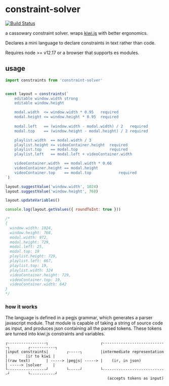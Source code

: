 # constraint-solver

[![Build Status](https://travis-ci.org/mreinstein/constraint-solver.svg?branch=master)](https://travis-ci.org/mreinstein/constraint-solver)

a cassowary constraint solver. wraps [kiwi.js](https://www.npmjs.com/package/kiwi.js) with better ergonomics.

Declares a mini language to declare constraints in text rather than code.

Requires node >= v12.17 or a browser that supports es modules.


## usage

```javascript
import constraints from 'constraint-solver'


const layout = constraints(`
	editable window.width strong
	editable window.height

	modal.width  <= window.width * 0.95   required
	modal.height <= window.height * 0.95  required
	
	modal.left   == (window.width - modal.width) / 2   required
	modal.top    == (window.height - modal.height) / 2 required

	playlist.width  == modal.width / 3
	playlist.height <= videoContainer.height  required
	playlist.top    == modal.top              required
	playlist.left   == modal.left + videoContainer.width

	videoContainer.width  == modal.width * 0.66
	videoContainer.height == modal.height
	videoContainer.top    == modal.top            required
`)

layout.suggestValue('window.width', 1024)
layout.suggestValue('window.height', 768)

layout.updateVariables()

console.log(layout.getValues({ roundToInt: true }))

/*
{
  window.width: 1024,
  window.height: 768,
  modal.width: 972,
  modal.height: 729,
  modal.left: 25,
  modal.top: 19
  playlist.height: 729,
  playlist.left: 667,
  playlist.top: 19,
  playlist.width: 324
  videoContainer.height: 729,
  videoContainer.top: 19,
  videoContainer.width: 642
}
*/
```


### how it works

The language is defined in a pegjs grammar, which generates a parser javascript module. That module is 
capable of taking a string of source code as input, and produces json containing all the parsed tokens.
These tokens are turned into kiwi.js constraints and variables.

```
┌-----------------┐                       ┌----------------------------┐        ┌-----------┐
|input constraints|        ┌-----┐        |intermediate representation |        |ir to kiwi |
|(raw text)       | -----> |pegjs| -----> |    (ir, in json)           | -----> |solver     |
└-----------------┘        └-----┘        └----------------------------┘        └-----------┘
                                             (accepts tokens as input)

```
